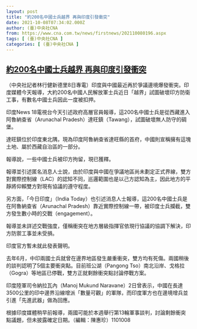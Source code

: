 ```yaml
---
layout: post
title: "約200名中國士兵越界 再與印度引發衝突"
date: 2021-10-08T07:34:02.000Z
author: (臺)中央社CNA
from: https://www.cna.com.tw/news/firstnews/202110080196.aspx
tags: [ (臺)中央社CNA ]
categories: [ (臺)中央社CNA ]
---
```

<!--1633678442000-->
[約200名中國士兵越界 再與印度引發衝突](https://www.cna.com.tw/news/firstnews/202110080196.aspx)
------

<div>
<div></div><div><p>（中央社記者林行健新德里8日專電）印度與中國最近再於爭議邊境爆發衝突。印度媒體今天報導，大約200名中國人民解放軍士兵近日「越界」試圖破壞印方防衛工事，有數名中國士兵因此一度被扣押。</p><p>印度News 18電視台今天引述政府高層官員報導，這200名中國士兵是從西藏進入阿魯納查省（Arunachal Pradesh）達旺鎮（Tawang），試圖破壞無人防守的碉堡。</p><p>達旺鎮位於印度東北隅，現為印度阿魯納查省達旺縣的首府，中國則宣稱擁有這塊土地、屬於西藏自治區的一部分。</p><p>報導說，一些中國士兵被印方拘留，現已獲釋。</p><p>報導並引述匿名消息人士說，由於印度與中國在爭議地區尚未劃定正式界線，雙方對實際控制線（LAC）的認知不同，巡邏範圍也是以己方認知為主，因此地方的平靜將仰賴雙方對現有協議的遵守程度。</p><p>另方面，「今日印度」（India Today）也引述消息人士報導，這200名中國士兵是在阿魯納查省（Arunachal Pradesh）靠近實際控制線一帶，被印度士兵攔截，雙方發生數小時的交戰（engagement）。</p><p>報導並未詳述交戰強度，僅稱衝突在地方層級指揮官依現行協議的協調下解決，印方防禦工事並未受損。</p><p>印度官方暫未就此發表聲明。</p><p>去年6月，中印兩國士兵就曾在邊界地區發生嚴重衝突，雙方均有死傷。兩國稍後的談判認明了5個主要衝突點。目前班公湖（Pangong Tso）南北沿岸、戈格拉（Gogra）等地區已停戰，雙方正就剩餘衝突點討論停戰方案。</p><p>印度陸軍司令納拉瓦內（Manoj Mukund Naravane）2日曾表示，中國在長達3500公里的印中邊界沿線增派「數量可觀」的軍隊，而印度軍方也在邊境增兵並引進「先進武器」做為回應。</p><p>根據印度媒體稍早前報導，兩國可能於本週舉行第13輪軍事談判，討論剩餘衝突點議題，但未披露確定日期。（編輯：陳惠珍）1101008</p></div>
</div>
